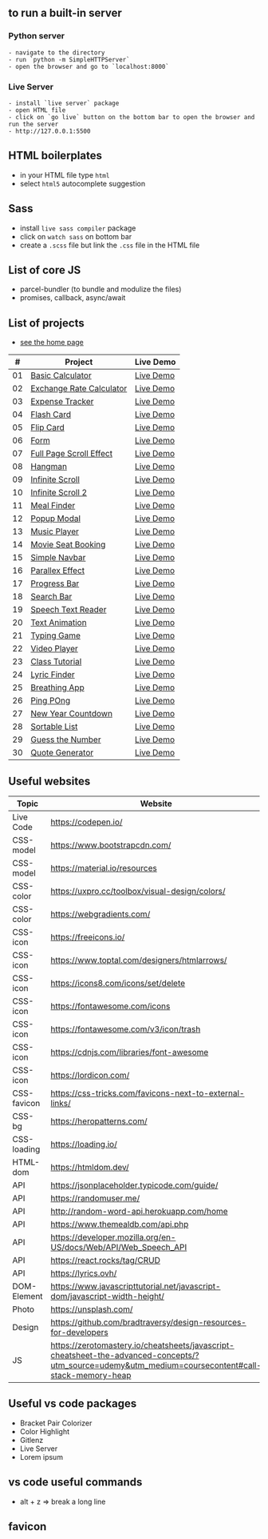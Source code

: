 ## to run a built-in server

### Python server

    - navigate to the directory
    - run `python -m SimpleHTTPServer`
    - open the browser and go to `localhost:8000`

### Live Server

    - install `live server` package
    - open HTML file
    - click on `go live` button on the bottom bar to open the browser and run the server
    - http://127.0.0.1:5500

## HTML boilerplates

- in your HTML file type `html`
- select `html5` autocomplete suggestion

## Sass

- install `live sass compiler` package
- click on `watch sass` on bottom bar
- create a `.scss` file but link the `.css` file in the HTML file

## List of core JS

- parcel-bundler (to bundle and modulize the files)
- promises, callback, async/await

## List of projects

- [see the home page](https://farhadbahrehmandhenry.github.io/vanila-js-projects/)

|  #  | Project                                                                                                                                  | Live Demo                                                                                                               |
| :-: | ---------------------------------------------------------------------------------------------------------------------------------------- | ----------------------------------------------------------------------------------------------------------------------- |
| 01  | [Basic Calculator](https://github.com/farhadbahrehmandhenry/vanila-js-projects/tree/master/projects/calculator-ok)                       | [Live Demo](https://farhadbahrehmandhenry.github.io/vanila-js-projects/projects/calculator-ok/index.html)               |
| 02  | [Exchange Rate Calculator](https://github.com/farhadbahrehmandhenry/vanila-js-projects/tree/master/projects/exchange-rate-calculator-ok) | [Live Demo](https://farhadbahrehmandhenry.github.io/vanila-js-projects/projects/exchange-rate-calculator-ok/index.html) |
| 03  | [Expense Tracker](https://github.com/farhadbahrehmandhenry/vanila-js-projects/tree/master/projects/expense-tracker-ok)                   | [Live Demo](https://farhadbahrehmandhenry.github.io/vanila-js-projects/projects/expense-tracker-ok/index.html)          |
| 04  | [Flash Card](https://github.com/farhadbahrehmandhenry/vanila-js-projects/tree/master/projects/flash-card-ok)                             | [Live Demo](https://farhadbahrehmandhenry.github.io/vanila-js-projects/projects/flash-card-ok/index.html)               |
| 05  | [Flip Card](https://github.com/farhadbahrehmandhenry/vanila-js-projects/tree/master/projects/flip-card-ok)                               | [Live Demo](https://farhadbahrehmandhenry.github.io/vanila-js-projects/projects/flip-card-ok/index.html)                |
| 06  | [Form](https://github.com/farhadbahrehmandhenry/vanila-js-projects/tree/master/projects/form-ok)                                         | [Live Demo](https://farhadbahrehmandhenry.github.io/vanila-js-projects/projects/form-ok/index.html)                     |
| 07  | [Full Page Scroll Effect](https://github.com/farhadbahrehmandhenry/vanila-js-projects/tree/master/projects/full-page-scroll-effect-ok)   | [Live Demo](https://farhadbahrehmandhenry.github.io/vanila-js-projects/projects/full-page-scroll-effect-ok/index.html)  |
| 08  | [Hangman](https://github.com/farhadbahrehmandhenry/vanila-js-projects/tree/master/projects/hangman-ok)                                   | [Live Demo](https://farhadbahrehmandhenry.github.io/vanila-js-projects/projects/hangman-ok/index.html)                  |
| 09  | [Infinite Scroll](https://github.com/farhadbahrehmandhenry/vanila-js-projects/tree/master/projects/infinite-scrolling-ok)                | [Live Demo](https://farhadbahrehmandhenry.github.io/vanila-js-projects/projects/infinite-scrolling-ok/index.html)       |
| 10  | [Infinite Scroll 2](https://github.com/farhadbahrehmandhenry/vanila-js-projects/tree/master/projects/infinite-scrolling-2-ok)            | [Live Demo](https://farhadbahrehmandhenry.github.io/vanila-js-projects/projects/infinite-scrolling-2-ok/index.html)     |
| 11  | [Meal Finder](https://github.com/farhadbahrehmandhenry/vanila-js-projects/tree/master/projects/meal-finder-ok)                           | [Live Demo](https://farhadbahrehmandhenry.github.io/vanila-js-projects/projects/meal-finder-ok/index.html)              |
| 12  | [Popup Modal](https://github.com/farhadbahrehmandhenry/vanila-js-projects/tree/master/projects/modal-ok)                                 | [Live Demo](https://farhadbahrehmandhenry.github.io/vanila-js-projects/projects/modal-ok/index.html)                    |
| 13  | [Music Player](https://github.com/farhadbahrehmandhenry/vanila-js-projects/tree/master/projects/music-player-ok)                         | [Live Demo](https://farhadbahrehmandhenry.github.io/vanila-js-projects/projects/music-player-ok/index.html)             |
| 14  | [Movie Seat Booking](https://github.com/farhadbahrehmandhenry/vanila-js-projects/tree/master/projects/movie-seat-booking-app-ok)         | [Live Demo](https://farhadbahrehmandhenry.github.io/vanila-js-projects/projects/movie-seat-booking-app-ok/index.html)   |
| 15  | [Simple Navbar](https://github.com/farhadbahrehmandhenry/vanila-js-projects/tree/master/projects/navbar-ok)                              | [Live Demo](https://farhadbahrehmandhenry.github.io/vanila-js-projects/projects/navbar-ok/index.html)                   |
| 16  | [Parallex Effect](https://github.com/farhadbahrehmandhenry/vanila-js-projects/tree/master/projects/parallex-effect-ok)                   | [Live Demo](https://farhadbahrehmandhenry.github.io/vanila-js-projects/projects/parallex-effect-ok/index.html)          |
| 17  | [Progress Bar](https://github.com/farhadbahrehmandhenry/vanila-js-projects/tree/master/projects/progress-bar-ok)                         | [Live Demo](https://farhadbahrehmandhenry.github.io/vanila-js-projects/projects/progress-bar-ok/index.html)             |
| 18  | [Search Bar](https://github.com/farhadbahrehmandhenry/vanila-js-projects/tree/master/projects/search-bar-ok)                             | [Live Demo](https://farhadbahrehmandhenry.github.io/vanila-js-projects/projects/search-bar-ok/index.html)               |
| 19  | [Speech Text Reader](https://github.com/farhadbahrehmandhenry/vanila-js-projects/tree/master/projects/speech-text-reader-ok)             | [Live Demo](https://farhadbahrehmandhenry.github.io/vanila-js-projects/projects/speech-text-reader-ok/index.html)       |
| 20  | [Text Animation](https://github.com/farhadbahrehmandhenry/vanila-js-projects/tree/master/projects/text-animation-ok)                     | [Live Demo](https://farhadbahrehmandhenry.github.io/vanila-js-projects/projects/text-animation-ok/index.html)           |
| 21  | [Typing Game](https://github.com/farhadbahrehmandhenry/vanila-js-projects/tree/master/projects/typing-game-ok)                           | [Live Demo](https://farhadbahrehmandhenry.github.io/vanila-js-projects/projects/typing-game-ok/index.html)              |
| 22  | [Video Player](https://github.com/farhadbahrehmandhenry/vanila-js-projects/tree/master/projects/video-player-ok)                         | [Live Demo](https://farhadbahrehmandhenry.github.io/vanila-js-projects/projects/video-player-ok/index.html)             |
| 23  | [Class Tutorial](https://github.com/farhadbahrehmandhenry/vanila-js-projects/tree/master/configs/class-ok)                               | [Live Demo](https://farhadbahrehmandhenry.github.io/vanila-js-projects/configs/class-ok/index.html)                     |
| 24  | [Lyric Finder](https://github.com/farhadbahrehmandhenry/vanila-js-projects/tree/master/projects/lyric-finder-ok)                         | [Live Demo](https://farhadbahrehmandhenry.github.io/vanila-js-projects/projects/lyric-finder-ok/index.html)             |
| 25  | [Breathing App](https://github.com/farhadbahrehmandhenry/vanila-js-projects/tree/master/projects/breathe-ok)                             | [Live Demo](https://farhadbahrehmandhenry.github.io/vanila-js-projects/projects/breathe-ok/index.html)                  |
| 26  | [Ping POng](https://github.com/farhadbahrehmandhenry/vanila-js-projects/tree/master/projects/ping-pong-ok)                               | [Live Demo](https://farhadbahrehmandhenry.github.io/vanila-js-projects/projects/ping-pong-ok/index.html)                |
| 27  | [New Year Countdown](https://github.com/farhadbahrehmandhenry/vanila-js-projects/tree/master/projects/new-year-ok)                       | [Live Demo](https://farhadbahrehmandhenry.github.io/vanila-js-projects/projects/new-year-ok/index.html)                 |
| 28  | [Sortable List](https://github.com/farhadbahrehmandhenry/vanila-js-projects/tree/master/projects/sortable-list-ok)                       | [Live Demo](https://farhadbahrehmandhenry.github.io/vanila-js-projects/projects/sortable-list-ok/index.html)            |
| 29  | [Guess the Number](https://github.com/farhadbahrehmandhenry/vanila-js-projects/tree/master/projects/guess-the-number-ok)                 | [Live Demo](https://farhadbahrehmandhenry.github.io/vanila-js-projects/projects/guess-the-number-ok/index.html)         |
| 30  | [Quote Generator](https://github.com/farhadbahrehmandhenry/vanila-js-projects/tree/master/projects/qoute-generator-ok)                   | [Live Demo](https://farhadbahrehmandhenry.github.io/vanila-js-projects/projects/qoute-generator-ok/index.html)          |

## Useful websites

| Topic       | Website                                                                                                                                            |
| ----------- | -------------------------------------------------------------------------------------------------------------------------------------------------- |
| Live Code   | https://codepen.io/                                                                                                                                |
| CSS-model   | https://www.bootstrapcdn.com/                                                                                                                      |
| CSS-model   | https://material.io/resources                                                                                                                      |
| CSS-color   | https://uxpro.cc/toolbox/visual-design/colors/                                                                                                     |
| CSS-color   | https://webgradients.com/                                                                                                                          |
| CSS-icon    | https://freeicons.io/                                                                                                                              |
| CSS-icon    | https://www.toptal.com/designers/htmlarrows/                                                                                                       |
| CSS-icon    | https://icons8.com/icons/set/delete                                                                                                                |
| CSS-icon    | https://fontawesome.com/icons                                                                                                                      |
| CSS-icon    | https://fontawesome.com/v3/icon/trash                                                                                                              |
| CSS-icon    | https://cdnjs.com/libraries/font-awesome                                                                                                           |
| CSS-icon    | https://lordicon.com/                                                                                                                              |
| CSS-favicon | https://css-tricks.com/favicons-next-to-external-links/                                                                                            |
| CSS-bg      | https://heropatterns.com/                                                                                                                          |
| CSS-loading | https://loading.io/                                                                                                                                |
| HTML-dom    | https://htmldom.dev/                                                                                                                               |
| API         | https://jsonplaceholder.typicode.com/guide/                                                                                                        |
| API         | https://randomuser.me/                                                                                                                             |
| API         | http://random-word-api.herokuapp.com/home                                                                                                          |
| API         | https://www.themealdb.com/api.php                                                                                                                  |
| API         | https://developer.mozilla.org/en-US/docs/Web/API/Web_Speech_API                                                                                    |
| API         | https://react.rocks/tag/CRUD                                                                                                                       |
| API         | https://lyrics.ovh/                                                                                                                                |
| DOM-Element | https://www.javascripttutorial.net/javascript-dom/javascript-width-height/                                                                         |
| Photo       | https://unsplash.com/                                                                                                                              |
| Design      | https://github.com/bradtraversy/design-resources-for-developers                                                                                    |
| JS          | https://zerotomastery.io/cheatsheets/javascript-cheatsheet-the-advanced-concepts/?utm_source=udemy&utm_medium=coursecontent#call-stack-memory-heap |

## Useful vs code packages

- Bracket Pair Colorizer
- Color Highlight
- Gitlenz
- Live Server
- Lorem ipsum

## vs code useful commands

- alt + z => break a long line

## favicon
